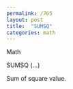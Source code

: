 ```yaml
---
permalink: /765
layout: post
title:  "SUMSQ"
categories: math
---
```

Math

SUMSQ (...)

Sum of square value.

